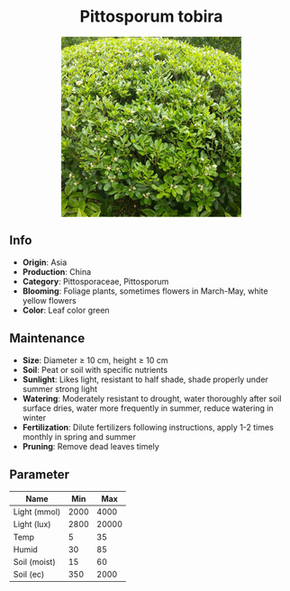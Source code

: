 <h1 align='center'>Pittosporum tobira</h1>
<p align="center">
    <img 
        align='center'
        width='320'
        src="../images/pittosporum tobira.png" 
        alt='Pittosporum tobira' />
</p>

## Info

 - **Origin**: Asia
 - **Production**: China
 - **Category**: Pittosporaceae, Pittosporum
 - **Blooming**: Foliage plants, sometimes flowers in March-May, white yellow flowers
 - **Color**: Leaf color green

## Maintenance

 - **Size**: Diameter ≥ 10 cm, height ≥ 10 cm
 - **Soil**: Peat or soil with specific nutrients
 - **Sunlight**: Likes light, resistant to half shade, shade properly under summer strong light
 - **Watering**: Moderately resistant to drought, water thoroughly after soil surface dries, water more frequently in summer, reduce watering in winter
 - **Fertilization**: Dilute fertilizers following instructions, apply 1-2 times monthly in spring and summer
 - **Pruning**: Remove dead leaves timely

## Parameter

| Name         | Min  | Max   |
|--------------|------|-------|
| Light (mmol) | 2000 | 4000  |
| Light (lux)  | 2800 | 20000 |
| Temp         | 5    | 35    |
| Humid        | 30   | 85    |
| Soil (moist) | 15   | 60    |
| Soil (ec)    | 350  | 2000  |